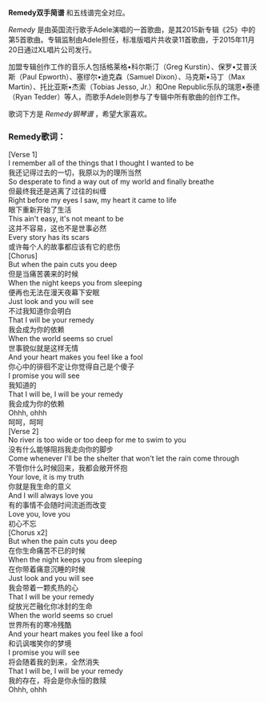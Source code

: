 

**Remedy双手简谱** 和五线谱完全对应。

_Remedy_
是由英国流行歌手Adele演唱的一首歌曲，是其2015新专辑《25》中的第5首歌曲。专辑监制由Adele担任，标准版唱片共收录11首歌曲，于2015年11月20日通过XL唱片公司发行。

加盟专辑创作工作的音乐人包括格莱格•科尔斯汀（Greg Kurstin）、保罗•艾普沃斯（Paul Epworth）、塞缪尔•迪克森（Samuel
Dixon）、马克斯•马丁（Max Martin）、托比亚斯•杰索（Tobias Jesso, Jr.）和One Republic乐队的瑞恩•泰德（Ryan
Tedder）等人，而歌手Adele则参与了专辑中所有歌曲的创作工作。

歌词下方是 _Remedy钢琴谱_ ，希望大家喜欢。

### Remedy歌词：

[Verse 1]  
I remember all of the things that I thought I wanted to be  
我还记得过去的一切，我原以为的理所当然  
So desperate to find a way out of my world and finally breathe  
但最终我还是逃离了过往的纠缠  
Right before my eyes I saw, my heart it came to life  
眼下重新开始了生活  
This ain't easy, it's not meant to be  
这并不容易，这也不是世事必然  
Every story has its scars  
或许每个人的故事都应该有它的悲伤  
[Chorus]  
But when the pain cuts you deep  
但是当痛苦袭来的时候  
When the night keeps you from sleeping  
便再也无法在漫天夜幕下安眠  
Just look and you will see  
不过我知道你会明白  
That I will be your remedy  
我会成为你的依赖  
When the world seems so cruel  
世事貌似就是这样无情  
And your heart makes you feel like a fool  
你心中的徘徊不定让你觉得自己是个傻子  
I promise you will see  
我知道的  
That I will be, I will be your remedy  
我会成为你的依赖  
Ohhh, ohhh  
呵呵，呵呵  
[Verse 2]  
No river is too wide or too deep for me to swim to you  
没有什么能够阻挡我走向你的脚步  
Come whenever I'll be the shelter that won't let the rain come through  
不管你什么时候回来，我都会敞开怀抱  
Your love, it is my truth  
你就是我生命的意义  
And I will always love you  
有的事情不会随时间流逝而改变  
Love you, love you  
初心不忘  
[Chorus x2]  
But when the pain cuts you deep  
在你生命痛苦不已的时候  
When the night keeps you from sleeping  
在你带着痛意沉睡的时候  
Just look and you will see  
我会带着一颗炙热的心  
That I will be your remedy  
绽放光芒融化你冰封的生命  
When the world seems so cruel  
世界所有的寒冷残酷  
And your heart makes you feel like a fool  
和讥讽嗤笑你的梦境  
I promise you will see  
将会随着我的到来，全然消失  
That I will be, I will be your remedy  
我的存在，将会是你永恒的救赎  
Ohhh, ohhh

